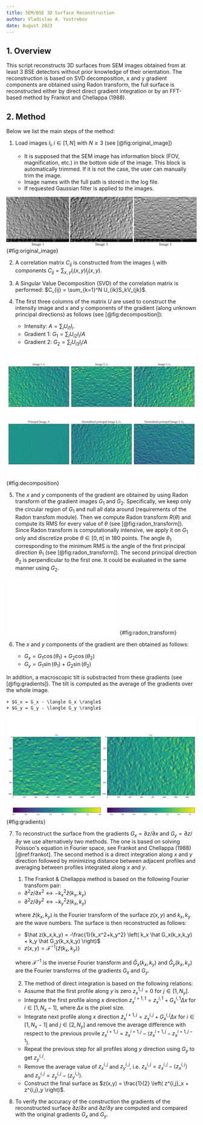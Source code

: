 ```yaml
---
title: SEM/BSE 3D Surface Reconstruction
author: Vladislav A. Yastrebov
date: August 2023
---
```


## 1. Overview

This script reconstructs 3D surfaces from SEM images obtained from at least 3 BSE detectors without prior knowledge of their orientation. The reconstruction is based on SVD decomposition, x and y gradient components are obtained using Radon transform, the full surface is reconstructed either by direct direct gradient integration or by an FFT-based method by Frankot and Chellappa (1988). 

## 2. Method

Below we list the main steps of the method:

1. Load images $I_i, i\in[1,N]$ with $N\ge3$ (see [@fig:original_image])

    + It is supposed that the SEM image has information block (FOV, magnification, etc.) in the bottom side of the image. This block is automatically trimmed. If it is not the case, the user can manually trim the image.
    + Image names with the full path is stored in the log file.
    + If requested Gaussian filter is applied to the images.

![Original SEM images from three BSE detectors](sems.jpg){#fig:original_image}

2. A correlation matrix $C_{ij}$ is constructed from the images $I_i$ with components $C_{ij} = \sum_{x,y} I_i(x,y)I_j(x,y)$.

3. A Singular Value Decomposition (SVD) of the correlation matrix is performed: $C_{ij} = \sum_{k=1}^N U_{ik}S_kV_{jk}$.

4. The first three columns of the matrix $U$ are used to construct the intensity image and x and y components of the gradient (along unknown principal directions) as follows (see [@fig:decomposition]):

    + Intensity: $A = \sum_i U_{i1} I_i$.
    + Gradient 1: $G_1 = \sum_i  U_{i2} I_i / A$
    + Gradient 2: $G_2 = \sum_i U_{i3} I_i / A$

![Original images $I_1,I_2,I_3$ obtained with three detectors and their principal components $A,G_1,G_2$ obtained through SVD](Images_decomposition.jpg){#fig:decomposition}

5. The $x$ and $y$ components of the gradient are obtained by using Radon transform of the gradient images $G_1$ and $G_2$. Specifically, we keep only the circular region of $G_1$ and null all data around (requirements of the Radon transfom module). Then we compute Radon transform $R(\theta)$ and compute its RMS for every value of $\theta$ (see [@fig:radon_transform]). Since Radon transform is computationally intensive, we apply it on $G_1$ only and discretize probe $\theta\in[0,\pi]$ in 180 points. The angle $\theta_1$ corresponding to the minimum RMS is the angle of the first principal direction $\theta_1$ (see [@fig:radon_transform]).
The second principal direction $\theta_2$ is perpendicular to the first one. It could be evaluated in the same manner using $G_2$. 

![RMS of the Radon transform of the gradient image $G_1$](RadonTransformRMS.pdf){#fig:radon_transform}

6. The $x$ and $y$ components of the gradient are then obtained as follows:

    + $G_x = G_1 \cos(\theta_1) + G_2 \cos(\theta_2)$
    + $G_y = G_1 \sin(\theta_1) + G_2 \sin(\theta_2)$

In addition, a macroscopic tilt is substracted from these gradients (see [@fig:gradients]). The tilt is computed as the average of the gradients over the whole image.

    + $G_x = G_x - \langle G_x \rangle$
    + $G_y = G_y - \langle G_y \rangle$

![Gradients $G_x = \partial z/\partial x$ and $G_y = \partial z/\partial y$](Gradients.jpg){#fig:gradients}

7. To reconstruct the surface from the gradients $G_x = \partial z/\partial x$ and $G_y = \partial z/\partial y$ we use alternatively two methods. The one is 
based on solving Poisson's equation in Fourier space, see Frankot and Chellappa (1988) [@ref:frankot]. The second method is a direct integration along $x$ and $y$ direction followed by minimizing distance between adjacent profiles and averaging between profiles integrated along $x$ and $y$.


    1. The Frankot & Chellappa method is based on the following Fourier transform pair:

    + $\partial^2 z/\partial x^2 \leftrightarrow -k_x^2 \hat z(k_x,k_y)$
    + $\partial^2 z/\partial y^2 \leftrightarrow -k_y^2 \hat z(k_x,k_y)$

    where $\hat z(k_x,k_y)$ is the Fourier transform of the surface $z(x,y)$ and $k_x,k_y$ are the wave numbers. The surface is then reconstructed as follows:

    + $\hat z(k_x,k_y) = -\frac{1}{k_x^2+k_y^2} \left( k_x \hat G_x(k_x,k_y) + k_y \hat G_y(k_x,k_y) \right)$
    + $z(x,y) = \mathcal{F}^{-1}\left\{ \hat z(k_x,k_y) \right\}$

    where $\mathcal{F}^{-1}$ is the inverse Fourier transform and $\hat G_x(k_x,k_y)$ and $\hat G_y(k_x,k_y)$ are the Fourier transforms of the gradients $G_x$ and $G_y$.

    2. The method of direct integration is based on the following relations:

    + Assume that the first profile along $y$ is zero $z^{1,j}_x = 0$ for $j\in[1,N_y]$.
    + Integrate the first profile along $x$ direction $z^{i+1,1}_x = z^{i,1}_x + G_x^{i,1} \Delta x$ for $i\in[1,N_x-1]$, where $\Delta x$ is the pixel size.
    + Integrate next profile along $x$ direction $\tilde z^{i+1,j}_x = z^{i,j}_x + G_x^{i,j} \Delta x$ for $i\in[1,N_x-1]$ and $j\in[2,N_y]$ and remove the average difference with respect to the previous provile $z^{i+1,j}_x = \tilde z^{i+1,j}_x - \langle \tilde z^{i+1,j}_x - z^{i+1,j-1}_x \rangle$.
    + Repeat the previous step for all profiles along $y$ direction using $G_y$ to get $z^{i,j}_y$.
    + Remove the average value of $z^{i,j}_x$ and $z^{i,j}_y$, i.e. $z^{i,j}_x = z^{i,j}_x - \langle z^{i,j}_x \rangle$ and $z^{i,j}_y = z^{i,j}_y - \langle z^{i,j}_y \rangle$.
    + Construct the final surface as $z(x,y) = \frac{1}{2} \left( z^{i,j}_x + z^{i,j}_y \right)$.

8. To verify the accuracy of the construction the gradients of the reconstructed surface $\partial z/\partial x$ and $\partial z/\partial y$ are computed and compared with the original gradients $G_x$ and $G_y$.
